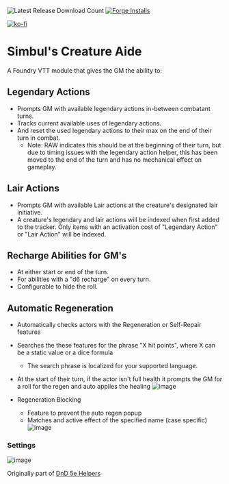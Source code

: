 ![Latest Release Download Count](https://img.shields.io/badge/dynamic/json?color=blue&label=Downloads%40latest&query=assets%5B1%5D.download_count&url=https%3A%2F%2Fapi.github.com%2Frepos%2Fvtt-lair%2Fsimbuls-creature-aide%2Freleases%2Flatest) [![Forge Installs](https://img.shields.io/badge/dynamic/json?label=Forge%20Installs&query=package.installs&suffix=%25&url=https%3A%2F%2Fforge-vtt.com%2Fapi%2Fbazaar%2Fpackage%2Fsimbuls-creature-aide&colorB=4aa94a)](https://forge-vtt.com/bazaar#package=simbuls-creature-aide) 

[![ko-fi](https://ko-fi.com/img/githubbutton_sm.svg)](https://ko-fi.com/N4N36ZSPQ)

# Simbul's Creature Aide
A Foundry VTT module that gives the GM the ability to:
## Legendary Actions
  - Prompts GM with available legendary actions in-between combatant turns. 
  - Tracks current available uses of legendary actions.
  - And reset the used legendary actions to their max on the end of their turn in combat.
    - Note: RAW indicates this should be at the beginning of their turn, but due to timing issues with the legendary action helper, this has been moved to the end of the turn and has no mechanical effect on gameplay.
    
## Lair Actions
  - Prompts GM with available Lair actions at the creature's designated lair initiative.
- A creature's legendary and lair actions will be indexed when first added to the tracker. Only items with an activation cost of "Legendary Action" or "Lair Action" will be indexed.

## Recharge Abilities for GM's
  - At either start or end of the turn.
  - For abilities with a "d6 recharge" on every turn.
  - Configurable to hide the roll.

## Automatic Regeneration
  - Automatically checks actors with the Regeneration or Self-Repair features
  - Searches the these features for the phrase "X hit points", where X can be a static value or a dice formula
    - The search phrase is localized for your supported language.
  - At the start of their turn, if the actor isn't full health it prompts the GM for a roll for the regen and auto applies the healing
  ![image](https://user-images.githubusercontent.com/33215552/196030513-eb83309b-4c22-4960-9318-d1988b7f4c62.png)

  - Regeneration Blocking
    - Feature to prevent the auto regen popup
    - Matches and active effect of the specified name (case specific)
  ![image](https://user-images.githubusercontent.com/33215552/196030495-5758a842-f651-43f9-9816-3d9a23d40864.png)

### Settings
![image](https://user-images.githubusercontent.com/33215552/196030576-5161003e-181e-4069-bfec-60e640d608f6.png)

Originally part of [DnD 5e Helpers](https://github.com/trioderegion/dnd5e-helpers)
